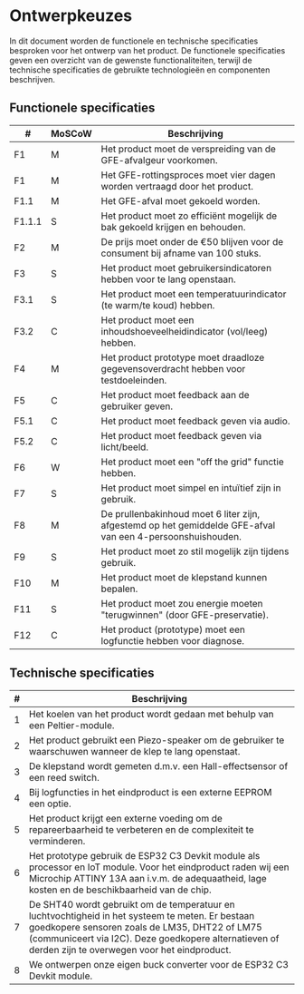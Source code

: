# Ontwerpkeuzes

In dit document worden de functionele en technische specificaties besproken voor het ontwerp van het product. De functionele specificaties geven een overzicht van de gewenste functionaliteiten, terwijl de technische specificaties de gebruikte technologieën en componenten beschrijven.

## Functionele specificaties

| # | MoSCoW | Beschrijving |
|---|--------|------------|
| F1 | M | Het product moet de verspreiding van de GFE-afvalgeur voorkomen. |
| F1 | M | Het GFE-rottingsproces moet vier dagen worden vertraagd door het product. |
| F1.1 | M | Het GFE-afval moet gekoeld worden. |
| F1.1.1 | S | Het product moet zo efficiënt mogelijk de bak gekoeld krijgen en behouden. |
| F2 | M | De prijs moet onder de €50 blijven voor de consument bij afname van 100 stuks. |
| F3 | S | Het product moet gebruikersindicatoren hebben voor te lang openstaan. |
| F3.1 | S | Het product moet een temperatuurindicator (te warm/te koud) hebben. |
| F3.2 | C | Het product moet een inhoudshoeveelheidindicator (vol/leeg) hebben. |
| F4 | M | Het product prototype moet draadloze gegevensoverdracht hebben voor testdoeleinden. |
| F5 | C | Het product moet feedback aan de gebruiker geven. |
| F5.1 | C | Het product moet feedback geven via audio. |
| F5.2 | C | Het product moet feedback geven via licht/beeld. |
| F6 | W | Het product moet een "off the grid" functie hebben. |
| F7 | S | Het product moet simpel en intuïtief zijn in gebruik. |
| F8 | M | De prullenbakinhoud moet 6 liter zijn, afgestemd op het gemiddelde GFE-afval van een 4-persoonshuishouden. |
| F9 | S | Het product moet zo stil mogelijk zijn tijdens gebruik. |
| F10 | M | Het product moet de klepstand kunnen bepalen. |
| F11 | S | Het product moet zou energie moeten "terugwinnen" (door GFE-preservatie). |
| F12 | C | Het product (prototype) moet een logfunctie hebben voor diagnose. |

## Technische specificaties

| # | Beschrijving |
|---|------------|
| 1 | Het koelen van het product wordt gedaan met behulp van een Peltier-module.
| 2 | Het product gebruikt een Piezo-speaker om de gebruiker te waarschuwen wanneer de klep te lang openstaat. |
| 3 | De klepstand wordt gemeten d.m.v. een Hall-effectsensor of een reed switch. |
| 4 | Bij logfuncties in het eindproduct is een externe EEPROM een optie. |
| 5 | Het product krijgt een externe voeding om de repareerbaarheid te verbeteren en de complexiteit te verminderen. |
| 6 | Het prototype gebruik de ESP32 C3 Devkit module als processor en IoT module. Voor het eindproduct raden wij een Microchip ATTINY 13A aan i.v.m. de adequaatheid, lage kosten en de beschikbaarheid van de chip. |
| 7 | De SHT40 wordt gebruikt om de temperatuur en luchtvochtigheid in het systeem te meten. Er bestaan goedkopere sensoren zoals de LM35, DHT22 of LM75 (communiceert via I2C). Deze goedkopere alternatieven of derden zijn te overwegen voor het eindproduct. |
| 8 | We ontwerpen onze eigen buck converter voor de ESP32 C3 Devkit module. |
